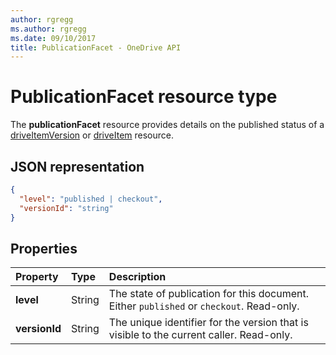 ```yaml
---
author: rgregg
ms.author: rgregg
ms.date: 09/10/2017
title: PublicationFacet - OneDrive API
---
```

# PublicationFacet resource type

The **publicationFacet** resource provides details on the published status of a [driveItemVersion](driveitemversion.md) or [driveItem](driveitem.md) resource.

## JSON representation

<!-- {
  "blockType": "resource",
  "optionalProperties": [  ],
  "@odata.type": "microsoft.graph.publicationFacet"
}-->

```json
{
  "level": "published | checkout",
  "versionId": "string"
}
```

## Properties

|   Property    |  Type  | Description |
| :------------ | :----- | :---------- |
| **level**     | String | The state of publication for this document. Either `published` or `checkout`. Read-only.  |
| **versionId** | String | The unique identifier for the version that is visible to the current caller. Read-only.  |


<!-- {
  "type": "#page.annotation",
  "description": "The photo facet provides details about the camera and settings on the camera for photos.",
  "keywords": "camera make,camera model, exposure, f-stop, iso",
  "section": "documentation",
  "suppressions": [
    " Warning: /api-reference/v1.0/resources/publicationfacet.md:
      Found potential enums in resource example that weren't defined in a table:(published,checkout) are in resource, but () are in table"
  ],
  "tocPath": "Facets/Photo"
} -->
